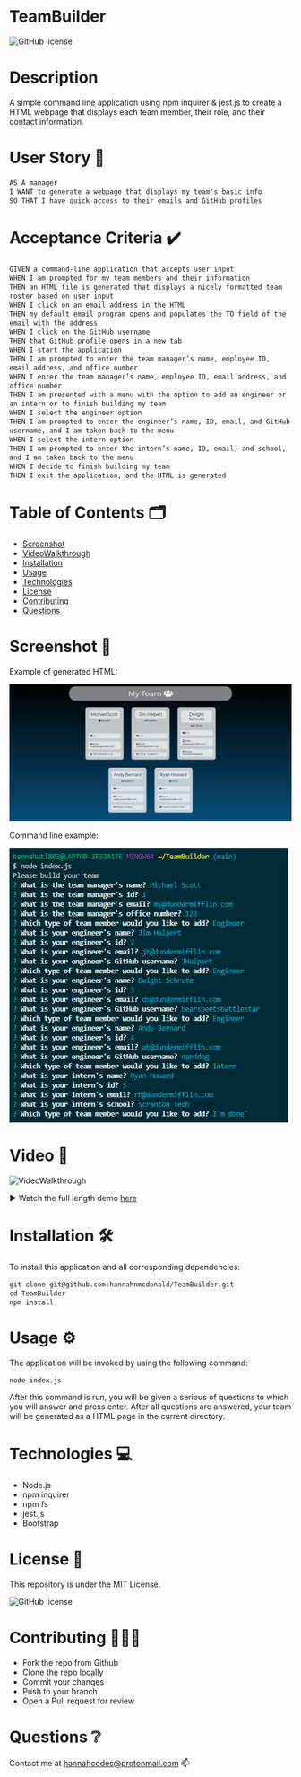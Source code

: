 # **TeamBuilder**
![GitHub license](https://img.shields.io/badge/license-MIT-blue.svg)

# Description
A simple command line application using npm inquirer & jest.js to create a HTML webpage that displays each team member, their role, and their contact information.


# User Story 📖

```
AS A manager
I WANT to generate a webpage that displays my team's basic info
SO THAT I have quick access to their emails and GitHub profiles
```

# Acceptance Criteria ✔️ 

```
GIVEN a command-line application that accepts user input
WHEN I am prompted for my team members and their information
THEN an HTML file is generated that displays a nicely formatted team roster based on user input
WHEN I click on an email address in the HTML
THEN my default email program opens and populates the TO field of the email with the address
WHEN I click on the GitHub username
THEN that GitHub profile opens in a new tab
WHEN I start the application
THEN I am prompted to enter the team manager’s name, employee ID, email address, and office number
WHEN I enter the team manager’s name, employee ID, email address, and office number
THEN I am presented with a menu with the option to add an engineer or an intern or to finish building my team
WHEN I select the engineer option
THEN I am prompted to enter the engineer’s name, ID, email, and GitHub username, and I am taken back to the menu
WHEN I select the intern option
THEN I am prompted to enter the intern’s name, ID, email, and school, and I am taken back to the menu
WHEN I decide to finish building my team
THEN I exit the application, and the HTML is generated

```


# Table of Contents 🗂

* [Screenshot](#Screenshot)
* [VideoWalkthrough](#Video)
* [Installation](#Installation)
* [Usage](#Usage)
* [Technologies](#Technologies)
* [License](#License)
* [Contributing](#Contributing)
* [Questions](#Questions)


# Screenshot 📸

Example of generated HTML: 

![Screenshot](./img/screenshot.png)

Command line example:

![Screenshot2](./img/screenshot2.png)

# Video 🎥

![VideoWalkthrough](./img/gif.gif)

▶️ Watch the full length demo [here](https://drive.google.com/file/d/1Z_BsZqJxWcSjpuv3DhGPKrmyhQ5SCuEi/view?usp=sharing)


# Installation 🛠

To install this application and all corresponding dependencies:
```
git clone git@github.com:hannahnmcdonald/TeamBuilder.git
cd TeamBuilder
npm install     
```

# Usage ⚙️

The application will be invoked by using the following command:
```
node index.js
```
After this command is run, you will be given a serious of questions to which you will answer and press enter. After all questions are answered, your team will be generated as a HTML page in the current directory.


# Technologies 💻

* Node.js
* npm inquirer
* npm fs
* jest.js
* Bootstrap


# License 🧾

This repository is under the MIT License.

![GitHub license](https://img.shields.io/badge/license-MIT-blue.svg)

# Contributing 👩🏽‍💻

* Fork the repo from Github
* Clone the repo locally
* Commit your changes
* Push to your branch
* Open a Pull request for review

# Questions ❔

Contact me at hannahcodes@protonmail.com 📫

